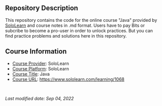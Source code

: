 <!-- This is a README file for an online course. -->

## Repository Description

This repository contains the code for the online course "Java" provided by [SoloLearn](https://www.sololearn.com) and course notes in .md format. Users have to pay Bits or subcribe to become a pro-user in order to unlock practices. But you can find practice problems and solutions here in this repository.

## Course Information

- <ins>Course Provider</ins>: SoloLearn
- <ins>Course Platform</ins>: SoloLearn
- <ins>Course Title</ins>: Java
- <ins>Course URL</ins>: https://www.sololearn.com/learning/1068

<br />

*Last modified date: Sep 04, 2022*
